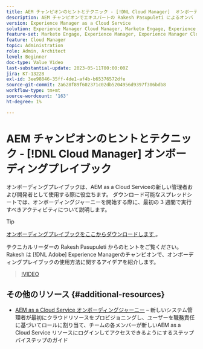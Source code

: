 ```yaml
---
title: AEM チャンピオンのヒントとテクニック - [!DNL Cloud Manager]  オンボーディングプレイブック
description: AEM チャンピオンでエキスパートの Rakesh Pasupuleti によるオンバ  [!DNL Cloud Manager]  ディングとオンボーディングプレイブックに関するこれらのヒントをご覧ください。
version: Experience Manager as a Cloud Service
solution: Experience Manager Cloud Manager, Marketo Engage, Experience Manager
feature-set: Marketo Engage, Experience Manager, Experience Manager Cloud Manager
feature: Cloud Manager
topic: Administration
role: Admin, Architect
level: Beginner
doc-type: Value Video
last-substantial-update: 2023-05-11T00:00:00Z
jira: KT-13228
exl-id: 3ee98846-35ff-4de1-af4b-b65376572dfe
source-git-commit: 2a628f89f602371c02db5204956d9397f306bdb8
workflow-type: tm+mt
source-wordcount: '163'
ht-degree: 1%

---
```


# AEM チャンピオンのヒントとテクニック - [!DNL Cloud Manager] オンボーディングプレイブック

オンボーディングプレイブックは、AEM as a Cloud Serviceの新しい管理者および開発者として使用する際に役立ちます。 ダウンロード可能なスプレッドシートでは、オンボーディングジャーニーを開始する際に、最初の 3 週間で実行すべきアクティビティについて説明します。

>[!TIP]
>
>[ オンボーディングプレイブックをここからダウンロードします ](./assets/Cloud-Manager-for-AEM-as-a-Cloud-Service.xlsx)。

テクニカルリーダーの Rakesh Pasupuleti からのヒントをご覧ください。 Rakesh は [!DNL Adobe] Experience Managerのチャンピオンで、オンボーディングプレイブックの使用方法に関するアイデアを紹介します。

>[!VIDEO](https://video.tv.adobe.com/v/3419299?quality=12&learn=on)

## その他のリソース {#additional-resources}

* [AEM as a Cloud Service オンボーディングジャーニー](https://experienceleague.adobe.com/docs/experience-manager-cloud-service/content/onboarding/journey/overview.html?lang=ja) – 新しいシステム管理者が最初にクラウドリソースをプロビジョニングし、ユーザーを職務責任に基づいてロールに割り当て、チームの各メンバーが新しいAEM as a Cloud Service リソースにログインしてアクセスできるようにするステップバイステップのガイド
